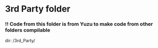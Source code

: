# 3rd Party folder

### !! Code from this folder is from Yuzu to make code from other folders compilable

dir: /3rd_Party/